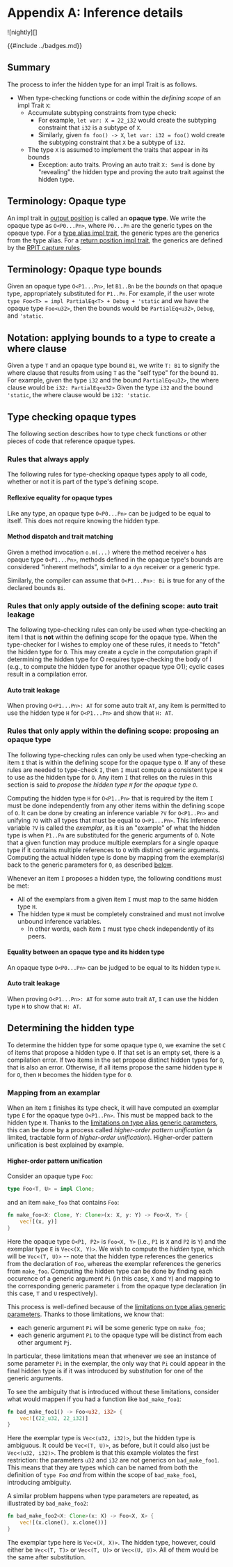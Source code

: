 # Appendix A: Inference details

![nightly][]

{{#include ../badges.md}}

## Summary

The process to infer the hidden type for an impl Trait is as follows.

* When type-checking functions or code within the *defining scope* of an impl Trait `X`:
    * Accumulate subtyping constraints from type check:
        * For example, `let var: X = 22_i32` would create the subtyping constraint that `i32` is a subtype of `X`.
        * Similarly, given `fn foo() -> X`, `let var: i32 = foo()` wold create the subtyping constraint that `X` be a subtype of `i32`.
    * The type `X` is assumed to implement the traits that appear in its bounds
        * Exception: auto traits. Proving an auto trait `X: Send` is done by "revealing" the hidden type and proving the auto trait against the hidden type.

## Terminology: Opaque type

An impl trait in [output position] is called an **opaque type**. We write the opaque type as `O<P0...Pn>`, where `P0...Pn` are the generic types on the opaque type. For a [type alias impl trait](./tait.md), the generic types are the generics from the type alias. For a [return position impl trait](./rpit.md), the generics are defined by the [RPIT capture rules](./rpit_capture.md).

## Terminology: Opaque type bounds

Given an opaque type `O<P1...Pn>`, let `B1..Bn` be the *bounds* on that opaque type, appropriately substituted for `P1..Pn`. For example, if the user wrote `type Foo<T> = impl PartialEq<T> + Debug + 'static` and we have the opaque type `Foo<u32>`, then the bounds would be `PartialEq<u32>`, `Debug`, and `'static`.

## Notation: applying bounds to a type to create a where clause

Given a type `T` and an opaque type bound `B1`, we write `T: B1` to signify the where clause that results from using `T` as the "self type" for the bound `B1`. For example, given the type `i32` and the bound `PartialEq<u32>`, the where clause would be `i32: PartialEq<u32>` Given the type `i32` and the bound `'static`, the where clause would be `i32: 'static`.

## Type checking opaque types

The following section describes how to type check functions or other pieces of code that reference opaque types.

### Rules that always apply

The following rules for type-checking opaque types apply to all code, whether or not it is part of the type's defining scope.

#### Reflexive equality for opaque types

Like any type, an opaque type `O<P0...Pn>` can be judged to be equal to itself. This does not require knowing the hidden type.

#### Method dispatch and trait matching

Given a method invocation `o.m(...)` where the method receiver `o` has opaque type `O<P1...Pn>`, methods defined in the opaque type's bounds are considered "inherent methods", similar to a `dyn` receiver or a generic type.

Similarly, the compiler can assume that `O<P1...Pn>: Bi` is true for any of the declared bounds `Bi`.

### Rules that only apply outside of the defining scope: auto trait leakage

The following type-checking rules can only be used when type-checking an item I that is **not** within the defining scope for the opaque type. When the type-checker for I wishes to employ one of these rules, it needs to "fetch" the hidden type for `O`. This may create a cycle in the computation graph if determining the hidden type for O requires type-checking the body of I (e.g., to compute the hidden type for another opaque type O1); cyclic cases result in a compilation error.

#### Auto trait leakage

When proving `O<P1...Pn>: AT` for some auto trait `AT`, any item is permitted to use the hidden type `H` for `O<P1...Pn>` and show that `H: AT`.

### Rules that only apply within the defining scope: proposing an opaque type

The following type-checking rules can only be used when type-checking an item `I` that is within the defining scope for the opaque type `O`. If any of these rules are needed to type-check `I`, then `I` must compute a consistent type `H` to use as the hidden type for `O`. Any item `I` that relies on the rules in this section is said to *propose the hidden type `H` for the opaque type `O`*.

Computing the hidden type `H` for `O<P1..Pn>` that is required by the item `I` must be done independently from any other items within the defining scope of `O`. It can be done by creating an inference variable `?V` for `O<P1..Pn>` and unifying `?O` with all types that must be equal to `O<P1...Pn>`. This inference variable `?V` is called the *exemplar*, as it is an "example" of what the hidden type is when `P1..Pn` are substituted for the generic arguments of `O`. Note that a given function may produce multiple exemplars for a single opaque type if it contains multiple references to `O` with distinct generic arguments. Computing the actual hidden type is done by mapping from the exemplar(s) back to the generic parameters for `O`, as described [below](#mapping-from-an-examplar). 

Whenever an item `I` proposes a hidden type, the following conditions must be met:

* All of the exemplars from a given item `I` must map to the same hidden type `H`.
* The hidden type `H` must be completely constrained and must not involve unbound inference variables.
    * In other words, each item `I` must type check independently of its peers.

#### Equality between an opaque type and its hidden type

An opaque type `O<P0...Pn>` can be judged to be equal to its hidden type `H`.

#### Auto trait leakage

When proving `O<P1...Pn>: AT` for some auto trait `AT`, `I` can use the hidden type `H` to show that `H: AT`.

## Determining the hidden type

To determine the hidden type for some opaque type `O`, we examine the set `C` of items that propose a hidden type `O`. If that set is an empty set, there is a compilation error. If two items in the set propose distinct hidden types for `O`, that is also an error. Otherwise, if all items propose the same hidden type `H` for `O`, then `H` becomes the hidden type for `O`.

### Mapping from an examplar 

When an item `I` finishes its type check, it will have computed an exemplar type `E` for the opaque type `O<P1..Pn>`. This must be mapped back to the hidden type `H`. Thanks to the [limitations on type alias generic parameters](./tait_generics.md), this can be done by a process called *higher-order pattern unification* (a limited, tractable form of *higher-order unification*). Higher-order pattern unification is best explained by example.

#### Higher-order pattern unification

Consider an opaque type `Foo`:

```rust
type Foo<T, U> = impl Clone;
```

and an item `make_foo` that contains `Foo`:

```rust
fn make_foo<X: Clone, Y: Clone>(x: X, y: Y) -> Foo<X, Y> {
    vec![(x, y)]
}
```

Here the opaque type `O<P1, P2>` is `Foo<X, Y>` (i.e., `P1` is `X` and `P2` is `Y`) and the exemplar type `E` is `Vec<(X, Y)>`. We wish to compute the *hidden* type, which will be `Vec<(T, U)>` -- note that the hidden type references the generics from the declaration of `Foo`, whereas the exemplar references the generics from `make_foo`. Computing the hidden type can be done by finding each occurence of a generic argument `Pi` (in this case, `X` and `Y`) and mapping to the corresponding generic parameter `i` from the opaque type declaration (in this case, `T` and `U` respectively).

This process is well-defined because of the [limitations on type alias generic parameters](./tait_generics.md). Thanks to those limitations, we know that:

* each generic argument `Pi` will be some generic type on `make_foo`;
* each generic argument `Pi` to the opaque type will be distinct from each other argument `Pj`.

In particular, these limitations mean that whenever we see an instance of some parameter `Pi` in the exemplar, the only way that `Pi` could appear in the final hidden type is if it was introduced by substitution for one of the generic arguments.

To see the ambiguity that is introduced without these limitations, consider what would mappen if you had a function like `bad_make_foo1`:

```rust
fn bad_make_foo1() -> Foo<u32, i32> {
    vec![(22_u32, 22_i32)]
}
```

Here the exemplar type is `Vec<(u32, i32)>`, but the hidden type is ambiguous. It could be `Vec<(T, U)>`, as before, but it could also just be `Vec<(u32, i32)>`. The problem is that this example violates the first restriction: the parameters `u32` and `i32` are not generics on `bad_make_foo1`. This means that they are types which can be named from both the definition of `type Foo` *and* from within the scope of `bad_make_foo1`, introducing ambiguity. 

A similar problem happens when type parameters are repeated, as illustrated by `bad_make_foo2`:

```rust
fn bad_make_foo2<X: Clone>(x: X) -> Foo<X, X> {
    vec![(x.clone(), x.clone())]
}
```

The exemplar type here is `Vec<(X, X)>`. The hidden type, however, could either be `Vec<(T, T)>` or `Vec<(T, U)>` or `Vec<(U, U)>`. All of them would be the same after substitution.


[output position]: ../glossary/output_impl_trait.md
[defining scope]: ../glossary/defining_scope.md
